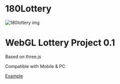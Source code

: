 # 180Lottery 

![180lottery img](http://watertian.github.io/180lottery/180lottery.jpg)

WebGL Lottery Project 0.1
=============

Based on three.js

Compatible with Mobile & PC

[Example](http://watertian.github.io/180lottery/) 
